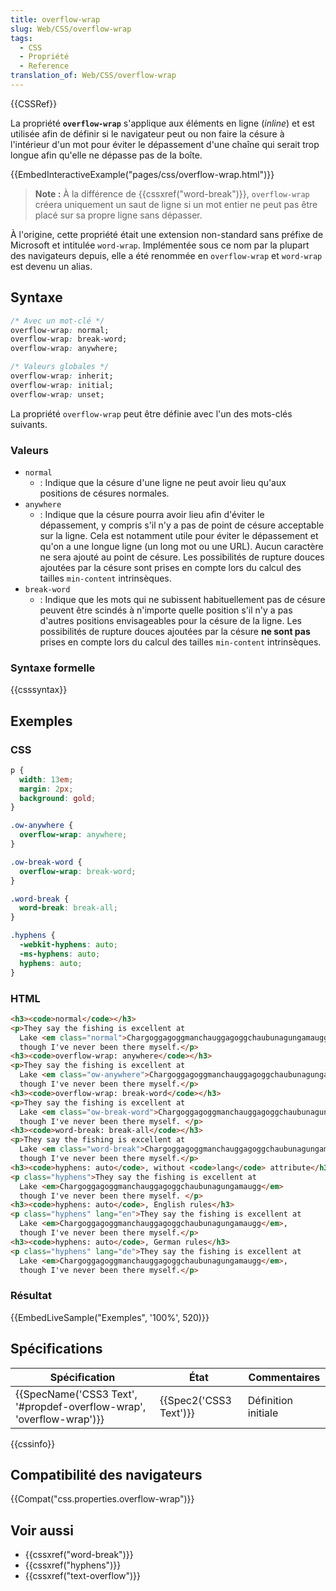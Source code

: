 ```yaml
---
title: overflow-wrap
slug: Web/CSS/overflow-wrap
tags:
  - CSS
  - Propriété
  - Reference
translation_of: Web/CSS/overflow-wrap
---
```


{{CSSRef}}

La propriété **`overflow-wrap`** s'applique aux éléments en ligne (_inline_) et est utilisée afin de définir si le navigateur peut ou non faire la césure à l'intérieur d'un mot pour éviter le dépassement d'une chaîne qui serait trop longue afin qu'elle ne dépasse pas de la boîte.

{{EmbedInteractiveExample("pages/css/overflow-wrap.html")}}

> **Note :** À la différence de {{cssxref("word-break")}}, `overflow-wrap` créera uniquement un saut de ligne si un mot entier ne peut pas être placé sur sa propre ligne sans dépasser.

À l'origine, cette propriété était une extension non-standard sans préfixe de Microsoft et intitulée `word-wrap`. Implémentée sous ce nom par la plupart des navigateurs depuis, elle a été renommée en `overflow-wrap` et `word-wrap` est devenu un alias.

## Syntaxe

```css
/* Avec un mot-clé */
overflow-wrap: normal;
overflow-wrap: break-word;
overflow-wrap: anywhere;

/* Valeurs globales */
overflow-wrap: inherit;
overflow-wrap: initial;
overflow-wrap: unset;
```

La propriété `overflow-wrap` peut être définie avec l'un des mots-clés suivants.

### Valeurs

- `normal`
  - : Indique que la césure d'une ligne ne peut avoir lieu qu'aux positions de césures normales.
- `anywhere`
  - : Indique que la césure pourra avoir lieu afin d'éviter le dépassement, y compris s'il n'y a pas de point de césure acceptable sur la ligne. Cela est notamment utile pour éviter le dépassement et qu'on a une longue ligne (un long mot ou une URL). Aucun caractère ne sera ajouté au point de césure. Les possibilités de rupture douces ajoutées par la césure sont prises en compte lors du calcul des tailles `min-content` intrinsèques.
- `break-word`
  - : Indique que les mots qui ne subissent habituellement pas de césure peuvent être scindés à n'importe quelle position s'il n'y a pas d'autres positions envisageables pour la césure de la ligne. Les possibilités de rupture douces ajoutées par la césure **ne sont pas** prises en compte lors du calcul des tailles `min-content` intrinsèques.

### Syntaxe formelle

{{csssyntax}}

## Exemples

### CSS

```css
p {
  width: 13em;
  margin: 2px;
  background: gold;
}

.ow-anywhere {
  overflow-wrap: anywhere;
}

.ow-break-word {
  overflow-wrap: break-word;
}

.word-break {
  word-break: break-all;
}

.hyphens {
  -webkit-hyphens: auto;
  -ms-hyphens: auto;
  hyphens: auto;
}
```

### HTML

```html
<h3><code>normal</code></h3>
<p>They say the fishing is excellent at
  Lake <em class="normal">Chargoggagoggmanchauggagoggchaubunagungamaugg</em>,
  though I've never been there myself.</p>
<h3><code>overflow-wrap: anywhere</code></h3>
<p>They say the fishing is excellent at
  Lake <em class="ow-anywhere">Chargoggagoggmanchauggagoggchaubunagungamaugg</em>,
  though I've never been there myself.</p>
<h3><code>overflow-wrap: break-word</code></h3>
<p>They say the fishing is excellent at
  Lake <em class="ow-break-word">Chargoggagoggmanchauggagoggchaubunagungamaugg</em>,
  though I've never been there myself. </p>
<h3><code>word-break: break-all</code></h3>
<p>They say the fishing is excellent at
  Lake <em class="word-break">Chargoggagoggmanchauggagoggchaubunagungamaugg</em>,
  though I've never been there myself.</p>
<h3><code>hyphens: auto</code>, without <code>lang</code> attribute</h3>
<p class="hyphens">They say the fishing is excellent at
  Lake <em>Chargoggagoggmanchauggagoggchaubunagungamaugg</em>
  though I've never been there myself. </p>
<h3><code>hyphens: auto</code>, English rules</h3>
<p class="hyphens" lang="en">They say the fishing is excellent at
  Lake <em>Chargoggagoggmanchauggagoggchaubunagungamaugg</em>,
  though I've never been there myself.</p>
<h3><code>hyphens: auto</code>, German rules</h3>
<p class="hyphens" lang="de">They say the fishing is excellent at
  Lake <em>Chargoggagoggmanchauggagoggchaubunagungamaugg</em>,
  though I've never been there myself.</p>
```

### Résultat

{{EmbedLiveSample("Exemples", '100%', 520)}}

## Spécifications

| Spécification                                                                                | État                         | Commentaires        |
| -------------------------------------------------------------------------------------------- | ---------------------------- | ------------------- |
| {{SpecName('CSS3 Text', '#propdef-overflow-wrap', 'overflow-wrap')}} | {{Spec2('CSS3 Text')}} | Définition initiale |

{{cssinfo}}

## Compatibilité des navigateurs

{{Compat("css.properties.overflow-wrap")}}

## Voir aussi

- {{cssxref("word-break")}}
- {{cssxref("hyphens")}}
- {{cssxref("text-overflow")}}
